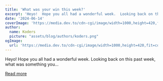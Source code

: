 ```yaml
---
title: 'What was your win this week?'
excerpt: 'Heyo!  Hope you all had a wonderful week.  Looking back on this past week, what was something you...'
date: '2024-06-14'
coverImage: 'https://media.dev.to/cdn-cgi/image/width=1000,height=420,fit=cover,gravity=auto,format=auto/https%3A%2F%2Fdev-to-uploads.s3.amazonaws.com%2Fuploads%2Farticles%2Flj45j9daeu40yn1r7m7a.jpg'
author:
  name: Koders
  picture: "assets/blog/authors/koders.png"
ogImage:
  url: 'https://media.dev.to/cdn-cgi/image/width=1000,height=420,fit=cover,gravity=auto,format=auto/https%3A%2F%2Fdev-to-uploads.s3.amazonaws.com%2Fuploads%2Farticles%2Flj45j9daeu40yn1r7m7a.jpg'
---
```


Heyo!  Hope you all had a wonderful week.  Looking back on this past week, what was something you...

[Read more](https://dev.to/devteam/what-was-your-win-this-week-5116)
